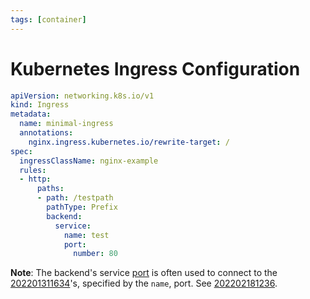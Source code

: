 ```yaml
---
tags: [container]
---
```


# Kubernetes Ingress Configuration

```yaml
apiVersion: networking.k8s.io/v1
kind: Ingress
metadata:
  name: minimal-ingress
  annotations:
    nginx.ingress.kubernetes.io/rewrite-target: /
spec:
  ingressClassName: nginx-example
  rules:
  - http:
      paths:
      - path: /testpath
        pathType: Prefix
        backend:
          service:
            name: test
            port:
              number: 80
```

**Note**: The backend's service [port](202206151841.md) is often used to connect to the
[202201311634](202201311634.md)'s, specified by the `name`, port. See [202202181236](202202181236.md).
